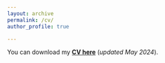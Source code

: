 ```yaml
---
layout: archive
permalink: /cv/
author_profile: true

---
```


You can download my [**CV here**](../files/Short_CV.pdf) (*updated May 2024*).

<a href="../files/Short_CV.pdf" class="image fit"><img src="images/marr_pic.jpg" alt=""></a>
